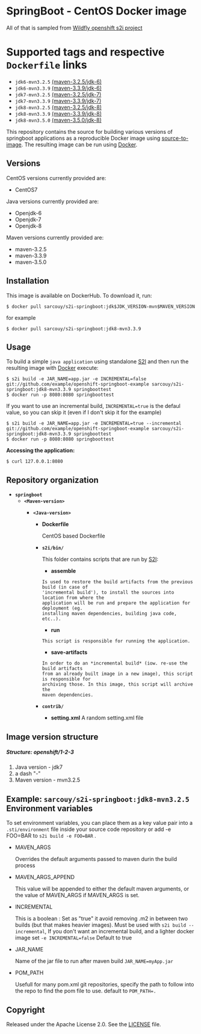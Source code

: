 SpringBoot - CentOS Docker image
========================================

All of that is sampled from [Wildfly openshift s2i project](https://github.com/openshift-s2i/s2i-wildfly)

Supported tags and respective `Dockerfile` links
========================================

* `jdk6-mvn3.2.5` [(maven-3.2.5/jdk-6)](https://github.com/Sarcouy/s2i-springboot/blob/master/springboot/maven-3.2.5/jdk-1.6/Dockerfile)
* `jdk6-mvn3.3.9` [(maven-3.3.9/jdk-6)](https://github.com/Sarcouy/s2i-springboot/blob/master/springboot/maven-3.3.9/jdk-1.6/Dockerfile)
* `jdk7-mvn3.2.5` [(maven-3.2.5/jdk-7)](https://github.com/Sarcouy/s2i-springboot/blob/master/springboot/maven-3.2.5/jdk-1.7/Dockerfile)
* `jdk7-mvn3.3.9` [(maven-3.3.9/jdk-7)](https://github.com/Sarcouy/s2i-springboot/blob/master/springboot/maven-3.3.9/jdk-1.7/Dockerfile)
* `jdk8-mvn3.2.5` [(maven-3.2.5/jdk-8)](https://github.com/Sarcouy/s2i-springboot/blob/master/springboot/maven-3.2.5/jdk-1.8/Dockerfile)
* `jdk8-mvn3.3.9` [(maven-3.3.9/jdk-8)](https://github.com/Sarcouy/s2i-springboot/blob/master/springboot/maven-3.3.9/jdk-1.8/Dockerfile)
* `jdk8-mvn3.5.0` [(maven-3.5.0/jdk-8)](https://github.com/Sarcouy/s2i-springboot/blob/master/springboot/maven-3.5.0/jdk-1.8/Dockerfile)


This repository contains the source for building various versions of
springboot applications as a reproducible Docker image using
[source-to-image](https://github.com/openshift/source-to-image).
The resulting image can be run using [Docker](http://docker.io).

Versions
---------------
CentOS versions currently provided are:
* CentOS7

Java versions currently provided are:
* Openjdk-6
* Openjdk-7
* Openjdk-8

Maven versions currently provided are:
* maven-3.2.5
* maven-3.3.9
* maven-3.5.0

Installation
---------------

This image is available on DockerHub.  To download it, run:

```
$ docker pull sarcouy/s2i-springboot:jdk$JDK_VERSION-mvn$MAVEN_VERSION
```

for example

```
$ docker pull sarcouy/s2i-springboot:jdk8-mvn3.3.9 
```


Usage
---------------------
To build a simple `java application`
using standalone [S2I](https://github.com/openshift/source-to-image) and then run the
resulting image with [Docker](http://docker.io) execute:

```
$ s2i build -e JAR_NAME=app.jar -e INCREMENTAL=false git://github.com/example/openshift-springboot-example sarcouy/s2i-springboot:jdk8-mvn3.3.9 springboottest
$ docker run -p 8080:8080 springboottest
```

If you want to use an incremental build, `INCREMENTAL=true` is the defaul value, so you can skip it (even if I don't skip it for the example)

```
$ s2i build -e JAR_NAME=app.jar -e INCREMENTAL=true --incremental git://github.com/example/openshift-springboot-example sarcouy/s2i-springboot:jdk8-mvn3.3.9 springboottest
$ docker run -p 8080:8080 springboottest
```

**Accessing the application:**
```
$ curl 127.0.0.1:8080
```


Repository organization
------------------------
* **`springboot`**
    * **`<Maven-version>`**
        * **`<Java-version>`**

            * **Dockerfile**

                CentOS based Dockerfile

            * **`s2i/bin/`**

                This folder contains scripts that are run by [S2I](https://github.com/openshift/source-to-image):

                *   **assemble**

                  Is used to restore the build artifacts from the previous build (in case of
                  'incremental build'), to install the sources into location from where the
                  application will be run and prepare the application for deployment (eg.
                  installing maven dependencies, building java code, etc..).


                *   **run**

                  This script is responsible for running the application.

                *   **save-artifacts**

                  In order to do an *incremental build* (iow. re-use the build artifacts
                  from an already built image in a new image), this script is responsible for
                  archiving those. In this image, this script will archive the
                  maven dependencies.

            * **`contrib/`**

                * **setting.xml**
                    A random setting.xml file


Image version structure
------------------------
##### Structure: openshift/1-2-3

1. Java version - jdk7
2. a dash "-"
3. Maven version - mvn3.2.5

Example: `sarcouy/s2i-springboot:jdk8-mvn3.2.5`
Environment variables
---------------------
To set environment variables, you can place them as a key value pair into a `.sti/environment` 
file inside your source code repository or add -e FOO=BAR to `s2i build -e FOO=BAR` .

* MAVEN_ARGS

    Overrides the default arguments passed to maven durin the build process

* MAVEN_ARGS_APPEND

    This value will be appended to either the default maven arguments, or the value of MAVEN_ARGS if MAVEN_ARGS is set.

* INCREMENTAL

    This is a boolean :
    Set as "true" it avoid removing .m2 in between two builds (but that makes heavier images). Must be used with `s2i build --incremental`,
    If you don't want an incremental build, and a lighter docker image set `-e INCREMENTAL=false`
    Default to true 

* JAR_NAME

    Name of the jar file to run after maven build `JAR_NAME=myApp.jar`

* POM_PATH

    Usefull for many pom.xml git repositories, specify the path to follow into the repo to find the pom file to use. default to `POM_PATH=.`

Copyright
--------------------

Released under the Apache License 2.0. See the [LICENSE](LICENSE) file.

